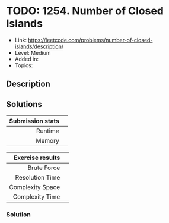 # TODO: 1254. Number of Closed Islands

- Link: https://leetcode.com/problems/number-of-closed-islands/description/
- Level: Medium
- Added in: 
- Topics: 

## Description

## Solutions

| Submission stats |        |
|-----------------:|--------|
|          Runtime |  |
|           Memory |  |

| Exercise results |        |
|-----------------:|--------|
|      Brute Force |  |
|  Resolution Time |  |
| Complexity Space |  |
|  Complexity Time |  |

### Solution
